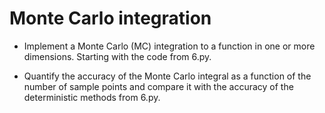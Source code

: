 # Monte Carlo integration

- Implement a Monte Carlo (MC) integration to a function in one or more dimensions. Starting with the code from 6.py.

- Quantify the accuracy of the Monte Carlo integral as a function of the number of sample points and compare it with the accuracy of the deterministic methods from 6.py.
